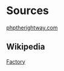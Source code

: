 # Sources
[phptherightway.com](http://www.phptherightway.com/pages/Design-Patterns.html)

## Wikipedia
[Factory](https://en.wikipedia.org/wiki/Factory_(object-oriented_programming))